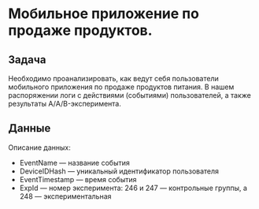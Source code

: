 # Мобильное приложение по продаже продуктов.

## Задача

Необходимо проанализировать, как ведут себя пользователи мобильного приложения по продаже продуктов питания.
В нашем распоряжении логи с действиями (событиями) пользователей, а также результаты А/A/B-эксперимента.

## Данные

Описание данных:

* EventName — название события
* DeviceIDHash — уникальный идентификатор пользователя
* EventTimestamp — время события
* ExpId — номер эксперимента: 246 и 247 — контрольные группы, а 248 — экспериментальная

